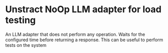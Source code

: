 # Unstract NoOp LLM adapter for load testing

An LLM adapter that does not perform any operation. Waits for the configured time before returning a response. This can be useful to perform tests on the system
